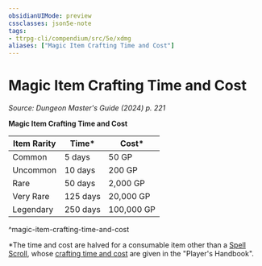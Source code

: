 ```yaml
---
obsidianUIMode: preview
cssclasses: json5e-note
tags:
- ttrpg-cli/compendium/src/5e/xdmg
aliases: ["Magic Item Crafting Time and Cost"]
---
```

# Magic Item Crafting Time and Cost
*Source: Dungeon Master's Guide (2024) p. 221* 

**Magic Item Crafting Time and Cost**

| Item Rarity | Time* | Cost* |
|-------------|-------|-------|
| Common | 5 days | 50 GP |
| Uncommon | 10 days | 200 GP |
| Rare | 50 days | 2,000 GP |
| Very Rare | 125 days | 20,000 GP |
| Legendary | 250 days | 100,000 GP |
^magic-item-crafting-time-and-cost

*The time and cost are halved for a consumable item other than a [Spell Scroll](3-Compendium/items/spell-scroll-xdmg.md), whose [crafting time and cost](3-Compendium/tables/scribing-spell-scrolls-spell-scroll-costs-xphb.md) are given in the "Player's Handbook".